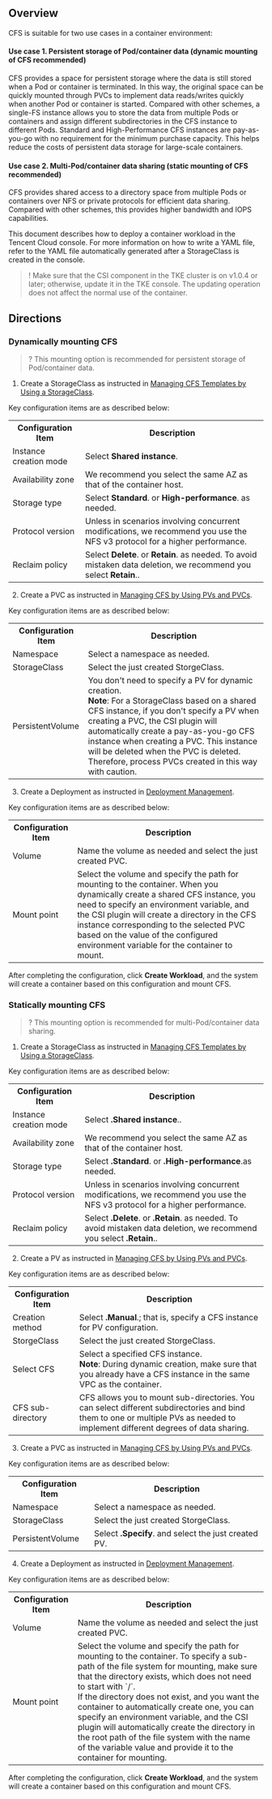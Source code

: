 ## Overview

CFS is suitable for two use cases in a container environment:

#### Use case 1. Persistent storage of Pod/container data (dynamic mounting of CFS recommended)

CFS provides a space for persistent storage where the data is still stored when a Pod or container is terminated. In this way, the original space can be quickly mounted through PVCs to implement data reads/writes quickly when another Pod or container is started.
Compared with other schemes, a single-FS instance allows you to store the data from multiple Pods or containers and assign different subdirectories in the CFS instance to different Pods. Standard and High-Performance CFS instances are pay-as-you-go with no requirement for the minimum purchase capacity. This helps reduce the costs of persistent data storage for large-scale containers.

#### Use case 2. Multi-Pod/container data sharing (static mounting of CFS recommended)

CFS provides shared access to a directory space from multiple Pods or containers over NFS or private protocols for efficient data sharing. Compared with other schemes, this provides higher bandwidth and IOPS capabilities.

This document describes how to deploy a container workload in the Tencent Cloud console. For more information on how to write a YAML file, refer to the YAML file automatically generated after a StorageClass is created in the console.

>! Make sure that the CSI component in the TKE cluster is on v1.0.4 or later; otherwise, update it in the TKE console. The updating operation does not affect the normal use of the container.
>

## Directions

### Dynamically mounting CFS

>? This mounting option is recommended for persistent storage of Pod/container data.
>

1. Create a StorageClass as instructed in [Managing CFS Templates by Using a StorageClass](https://intl.cloud.tencent.com/document/product/457/36154).

Key configuration items are as described below:
<table>
	<tr><th>Configuration Item</th><th>Description</th></tr>
	<tr><td>Instance creation mode</td><td>Select <b>Shared instance</b>.</td></tr>
	<tr><td>Availability zone</td><td>We recommend you select the same AZ as that of the container host.</td></tr>
	<tr><td>Storage type</td><td>Select <b>Standard</b>. or <b>High-performance</b>. as needed.</td></tr>
	<tr><td>Protocol version</td><td>Unless in scenarios involving concurrent modifications, we recommend you use the NFS v3 protocol for a higher performance.</td></tr>
	<tr><td>Reclaim policy</td><td>Select <b>Delete</b>. or <b>Retain</b>. as needed. To avoid mistaken data deletion, we recommend you select <b>Retain</b>..</td></tr>
</table>


2. Create a PVC as instructed in [Managing CFS by Using PVs and PVCs](https://intl.cloud.tencent.com/document/product/457/36155).

Key configuration items are as described below:
<table>
	<tr><th>Configuration Item</th><th>Description</th></tr>
	<tr><td>Namespace</td><td>Select a namespace as needed.</td></tr>
	<tr><td>StorageClass</td><td>Select the just created StorgeClass.</td></tr>
	<tr><td>PersistentVolume</td><td>You don't need to specify a PV for dynamic creation.</br><b>Note</b>: For a StorageClass based on a shared CFS instance, if you don't specify a PV when creating a PVC, the CSI plugin will automatically create a pay-as-you-go CFS instance when creating a PVC. This instance will be deleted when the PVC is deleted. Therefore, process PVCs created in this way with caution.</td></tr>
</table>

3. Create a Deployment as instructed in [Deployment Management](https://intl.cloud.tencent.com/document/product/457/30662).

Key configuration items are as described below:
<table>
	<tr><th>Configuration Item</th><th>Description</th></tr>
	<tr><td>Volume</td><td>Name the volume as needed and select the just created PVC.</td></tr>
	<tr><td>Mount point</td><td>Select the volume and specify the path for mounting to the container. When you dynamically create a shared CFS instance, you need to specify an environment variable, and the CSI plugin will create a directory in the CFS instance corresponding to the selected PVC based on the value of the configured environment variable for the container to mount.</td></tr>
</table>
After completing the configuration, click <b>Create Workload</b>, and the system will create a container based on this configuration and mount CFS.


### Statically mounting CFS

>? This mounting option is recommended for multi-Pod/container data sharing.
>

1. Create a StorageClass as instructed in [Managing CFS Templates by Using a StorageClass](https://intl.cloud.tencent.com/document/product/457/36154).

Key configuration items are as described below:
<table>
	<tr><th>Configuration Item</th><th>Description</th></tr>
	<tr><td>Instance creation mode</td><td>Select <b>.Shared instance</b>..</td></tr>
	<tr><td>Availability zone</td><td>We recommend you select the same AZ as that of the container host.</td></tr>
	<tr><td>Storage type</td><td>Select <b>.Standard</b>. or <b>.High-performance</b>.as needed.</td></tr>
	<tr><td>Protocol version</td><td>Unless in scenarios involving concurrent modifications, we recommend you use the NFS v3 protocol for a higher performance.</td></tr>
	<tr><td>Reclaim policy</td><td>Select <b>.Delete</b>. or <b>.Retain</b>. as needed. To avoid mistaken data deletion, we recommend you select <b>.Retain</b>..</td></tr>
</table>

2. Create a PV as instructed in [Managing CFS by Using PVs and PVCs](https://intl.cloud.tencent.com/document/product/457/36155).

Key configuration items are as described below:
<table>
	<tr><th>Configuration Item</th><th>Description</th></tr>
	<tr><td>Creation method</td><td>Select <b>.Manual</b>.; that is, specify a CFS instance for PV configuration.</td></tr>
	<tr><td>StorgeClass</td><td>Select the just created StorgeClass.</td></tr>
	<tr><td>Select CFS</td><td>Select a specified CFS instance.</br><b>Note</b>: During dynamic creation, make sure that you already have a CFS instance in the same VPC as the container.</td></tr>
	<tr><td>CFS sub-directory</td><td>CFS allows you to mount sub-directories. You can select different subdirectories and bind them to one or multiple PVs as needed to implement different degrees of data sharing.</td></tr>
</table>

3. Create a PVC as instructed in [Managing CFS by Using PVs and PVCs](https://intl.cloud.tencent.com/document/product/457/36155).

Key configuration items are as described below:
<table>
	<tr><th>Configuration Item</th><th>Description</th></tr>
	<tr><td>Namespace</td><td>Select a namespace as needed.</td></tr>
	<tr><td>StorageClass</td><td>Select the just created StorgeClass.</td></tr>
	<tr><td>PersistentVolume</td><td>Select <b>.Specify</b>. and select the just created PV.</td></tr>
</table>

4. Create a Deployment as instructed in [Deployment Management](https://intl.cloud.tencent.com/document/product/457/30662).

Key configuration items are as described below:
<table>
	<tr><th>Configuration Item</th><th>Description</th></tr>
	<tr><td>Volume</td><td>Name the volume as needed and select the just created PVC.</td></tr>
	<tr><td>Mount point</td><td>Select the volume and specify the path for mounting to the container. To specify a sub-path of the file system for mounting, make sure that the directory exists, which does not need to start with `/`. </br>If the directory does not exist, and you want the container to automatically create one, you can specify an environment variable, and the CSI plugin will automatically create the directory in the root path of the file system with the name of the variable value and provide it to the container for mounting.</td></tr>
</table>
After completing the configuration, click <b>Create Workload</b>, and the system will create a container based on this configuration and mount CFS.

